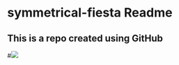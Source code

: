 # symmetrical-fiesta Readme
## This is a repo created using GitHub
#<a href="http://zensar.com"><img src="https://www.google.co.in/url?sa=i&source=images&cd=&cad=rja&uact=8&ved=2ahUKEwjh4oSi_LLeAhWSdH0KHdGGCYQQjRx6BAgBEAU&url=https%3A%2F%2Fwww.zensar.com%2Fabout-us%2Fmedia%2Fmedia-kit&psig=AOvVaw1zERH_XHNxiCTM_NXdXfHI&ust=1541154021124818"></a>
